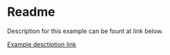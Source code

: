 # Readme

Description for this example can be fount at link below. 

[Example desctiption link](https://rristm.github.io/stm32_threadx/show/threadx_dynamic_memory_allocation_example.md)